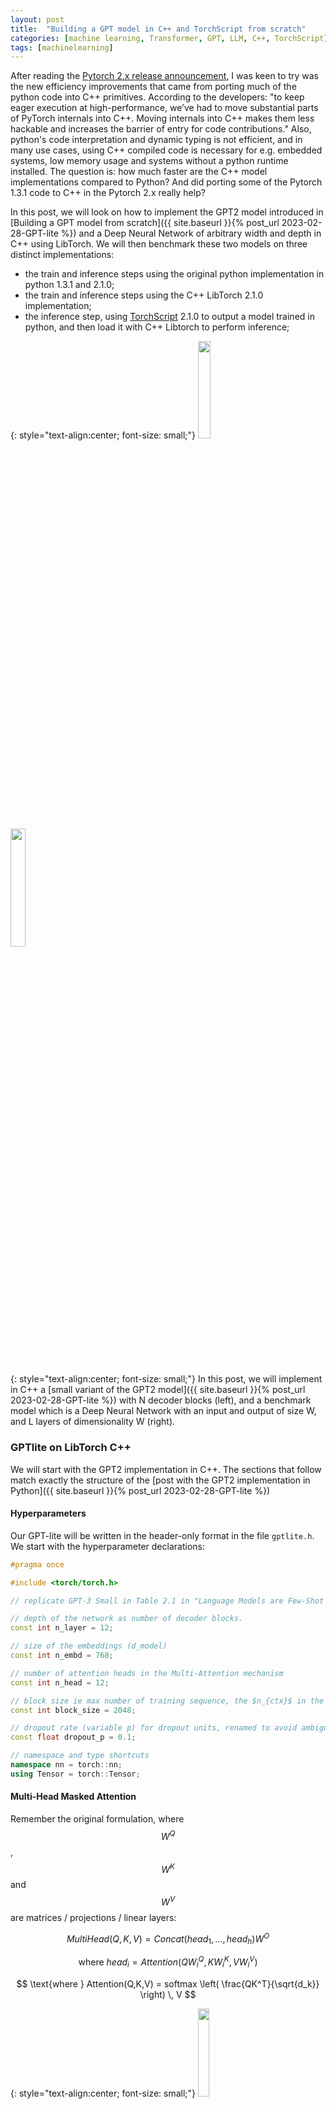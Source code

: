 ```yaml
---
layout: post
title:  "Building a GPT model in C++ and TorchScript from scratch"
categories: [machine learning, Transformer, GPT, LLM, C++, TorchScript]
tags: [machinelearning]
---
```


After reading the [Pytorch 2.x release announcement](https://pytorch.org/get-started/pytorch-2.0/), I was keen to try was the new efficiency improvements that came from porting much of the python code into C++ primitives. According to the developers: "to keep eager execution at high-performance, we’ve had to move substantial parts of PyTorch internals into C++. Moving internals into C++ makes them less hackable and increases the barrier of entry for code contributions." Also, python's code interpretation and dynamic typing is not efficient, and in many use cases, using C++ compiled code is necessary for e.g. embedded systems, low memory usage and systems without a python runtime installed. The question is: how much faster are the C++ model implementations compared to Python? And did porting some of the Pytorch 1.3.1 code to C++ in the Pytorch 2.x really help? 

In this post, we will look on how to implement the GPT2 model introduced in [Building a GPT model from scratch]({{ site.baseurl }}{% post_url  2023-02-28-GPT-lite %}) and a Deep Neural Network of arbitrary width and depth in C++ using LibTorch. We will then benchmark these two models on three distinct implementations:
- the train and inference steps using the original python implementation in python 1.3.1 and 2.1.0;
- the train and inference steps using the C++ LibTorch 2.1.0 implementation;
- the inference step, using [TorchScript](https://pytorch.org/tutorials/beginner/Intro_to_TorchScript_tutorial.html) 2.1.0 to output a model trained in python, and then load it with C++ Libtorch to perform inference;

{: style="text-align:center; font-size: small;"}
<img width="20%" height="20%" src="/assets/GPT-lite/gpt_lite_compact.png"/>
&nbsp; &nbsp; &nbsp; &nbsp; &nbsp; &nbsp; &nbsp;
<img width="22%" height="22%" src="/assets/GPT-lite-cpp/benchmark_model.png"/>

{: style="text-align:center; font-size: small;"}
In this post, we will implement in C++ a [small variant of the GPT2 model]({{ site.baseurl }}{% post_url  2023-02-28-GPT-lite %}) with N decoder blocks (left), and a benchmark model which is a Deep Neural Network with an input and output of size W, and L layers of dimensionality W (right).

### GPTlite on LibTorch C++

We will start with the GPT2 implementation in C++. The sections that follow match exactly the structure of the [post with the GPT2 implementation in Python]({{ site.baseurl }}{% post_url  2023-02-28-GPT-lite %})

#### Hyperparameters

Our GPT-lite will be written in the header-only format in the file `gptlite.h`. We start with the hyperparameter declarations:

```cpp
#pragma once

#include <torch/torch.h>

// replicate GPT-3 Small in Table 2.1 in "Language Models are Few-Shot Learners, Brown et al, 2021"

// depth of the network as number of decoder blocks.
const int n_layer = 12;

// size of the embeddings (d_model)
const int n_embd = 768;

// number of attention heads in the Multi-Attention mechanism
const int n_head = 12;

// block size ie max number of training sequence, the $n_{ctx}$ in the paper .
const int block_size = 2048;

// dropout rate (variable p) for dropout units, renamed to avoid ambiguity
const float dropout_p = 0.1;

// namespace and type shortcuts
namespace nn = torch::nn;
using Tensor = torch::Tensor;
```

#### Multi-Head Masked Attention

Remember the original formulation, where $$W^Q$$, $$W^K$$ and $$W^V$$ are matrices / projections / linear layers:

$$
MultiHead(Q, K, V ) = Concat(head_1, ..., head_h)W^O
$$

$$
\text{where } head_i = Attention(QW^Q_i, KW^K_i, VW^V_i)
$$

$$
\text{where } Attention(Q,K,V) = softmax \left( \frac{QK^T}{\sqrt{d_k}} \right) \, V
$$


{: style="text-align:center; font-size: small;"}
<img width="19%" height="19%" src="/assets/GPT-lite/gpt_lite_attention.png"/>

{: style="text-align:center; font-size: small;"}
The multi-head (Nx) attention module in our model, emphasized in red.

So the for the multi-attention head follows the same logic. We start by defining a single attention head:

```cpp
struct Head : nn::Module {
  Head(int head_size) {
    int head_size = head_size;
    nn::Linear key   = nn::Linear( nn::LinearOptions(n_embd, head_size).bias(false) );
    nn::Linear query = nn::Linear( nn::LinearOptions(n_embd, head_size).bias(false) );
    nn::Linear value = nn::Linear( nn::LinearOptions(n_embd, head_size).bias(false) );
    Tensor tril = torch::tril(torch::ones( {block_size, block_size} ));
    nn::Dropout dropout = nn::Dropout(dropout_p);

    register_module("key", key);
    register_module("query", query);
    register_module("value", value);
    register_buffer("tril", tril);
    register_module("dropout", this->dropout);
  }


  Tensor forward(Tensor x){
    int B=x.size(0), T=x.size(1), C=x.size(2);
    Tensor k = key(x);   //shape (B,T, head_size)
    Tensor q = query(x); //shape (B,T, head_size)
    Tensor v = value(x); //shape (B,T, head_size)

    // compute self-attention scores
    Tensor wei = torch::matmul(q, k.transpose(-2, -1)); //shape (B,T, T)
    wei = wei * std::pow(C,-0.5); //scale by sqrt(d_k)
    wei = wei.masked_fill(tril.slice(0, 0, T).slice(1, 0, T) == 0, -inf);
    wei = F::softmax(wei, -1); // (B, T, T)
    wei = this->dropout(wei);

    // perform weighted aggregation of values
    Tensor out = torch::matmul(wei, v); // shape (B, T, head_size)
    return out;
  }

}
```

In order to keep the code small and clean, `Head` is define as a `struct` and not as a `class`, so that all members are public and not private by default.
Note the `register_module` operator that is not needed in the python implementation. Why do we need this? In practice, C++ has no reflection, so it cannot iterate over a class variables, unless they're declared somewhere. However, we need this features, so that LibTorch can iterate class members for e.g. parameter count, recursive copy of submodules to GPU when you call `moduel.to(device)`, etc. There are two options to create this iterator, and in this post we will use both:
1. We can keep all modules inside an iterator that LibTorch understands e.g. `nn::Sequential` and apply paramater count of move-to-GPU operations on the whole collection;
2. The other cleaner alternative, to avoid calling `module->to(device)` in every single module, is to run `register_parameter`, `register_buffer` and `register_module` to register them during initialization of the class.

Also, we do `register_buffer` instead of `register_parameter` on tril because it is a tensor that is not a parameter, but is a state, i.e. torch will not record it's gradients.

Finally, LibTorch does not allow named arguments like in Python e.g. `bias=False`, so these cant be passed *directly*. The possible constructors are `Linear(in_features, out_features)` or `Linear(LinearOptions(in_features, out_features).bias(False))`, so when we need to pass any named parameters, we use the second constructor and wrap all options inside `LinearOptions`. We now implement the forward pass of `Head`:

We'll now combine (merge) the output of all heads into our Multi-Head Shared-Attention module.

```cpp
struct MultiHeadAttention : nn::Module {

  MultiHeadAttention(int num_heads, int head_size) {

    nn::ModuleList heads = torch::nn::ModuleList();
    for (int i=0; i<num_heads; i++)
      heads->push_back( Head(head_size) );
    nn::Linear proj = nn::Linear(n_embd, n_embd);
    nn::Dropout dropout = nn::Dropout(dropout_p);
    
    register_module("heads", heads);
    register_module("proj", proj);
    register_module("dropout", this->dropout);
  }


  Tensor forward(Tensor x){

    //Concatenate the outputs of the heads along the last dimension
    Tensor outputs[n_head];
    for (int i=0; i<n_head; i++){
      Head* head = heads[i]->as<Head>();
      outputs[i] = head->forward(x);
    }

    Tensor out = torch::cat(outputs, -1);
    out = proj(out);
    out = this->dropout(out);
    return out;
  }
}
```

We don't use `std` containers of C++ arrays to store modules, but `nn::ModuleList` or `nn::Sequential` instead, because it enforces the collection of modules to be called as a single module. Any function applied to the collection of modules - e.g. `.to(device)` - is then applied automatically to all modules inside. The tricky bit here is that `nn::ModuleList` stores elements of type `nn::Module` that need to be casted dynamically with `module->as<Head>()` before calling internal functions.

#### Feed Forward Network

The Feed-forward network simply a single-layer Deep Neural Network and is pretty straighforward to implement:

{: style="text-align:center; font-size: small;"}
<img width="19%" height="19%" src="/assets/GPT-lite/gpt_lite_feedforward.png"/>

{: style="text-align:center; font-size: small;"}
The feed forward network in our model, emphasized in red.

```cpp
struct FeedForward : nn::Module {

  FeedForward(int n_embd) {
    nn::Sequential net = nn::Sequential(
        nn::Linear(n_embd, n_embd*4),
        nn::ReLU(),
        nn::Linear(n_embd*4, n_embd),
        nn::Dropout(dropout_p)
	);
    register_module("net", net);

  Tensor forward(Tensor x) {
    return net->forward(x);
  }
}
```

#### The GPT Block

We'll call GPT *block* the sequence of a multi-head attention and a feedforward module. Similarly to the python implementation, we add skip connections and normalization before the attention and feed-forward network.

{: style="text-align:center; font-size: small;"}
<img width="19%" height="19%" src="/assets/GPT-lite/gpt_lite_blocks.png"/>

{: style="text-align:center; font-size: small;"}
The GPT block(s) in our model, emphasized in red.

```cpp
struct Block : nn::Module {

  Block(int n_embd, int n_head) {
    int head_size = (int) (n_embd / n_head);
    std::shared_ptr<MultiHeadAttention> sa = 
      std::shared_ptr<MultiHeadAttention>( new MultiHeadAttention(n_head, head_size) );
    std::shared_ptr<FeedForward> ffwd =
      std::shared_ptr<FeedForward>( new FeedForward(n_embd) );
    nn::LayerNorm ln1 = nn::LayerNorm(  std::vector<int64_t> {n_embd} );
    nn::LayerNorm ln2 = nn::LayerNorm(  std::vector<int64_t> {n_embd} );

    register_module("sa", sa);
    register_module("ffwd", ffwd);
    register_module("ln1", ln1);
    register_module("ln2", ln2);
  }

  Tensor forward(Tensor x) {
    x = x + sa->forward(ln1(x));
    x = x + ffwd->forward(ln2(x));
    return x;
  }
}
```

You will notice we will use heavily `shared_ptr` to wrap our classes. It is not accidental. In fact, all LitTorch modules are a shared pointer to the implementation of a given class. Thus, all `torch::nn` modules can be passed by value directly. E.g. the linear layer `nn::Linear` is just and alias for `std::shared_ptr<nn::LinearImpl>`, where `LinearImpl` is the implementation. Because of this, the documentation suggests initializing modules with `nullptr` as default value of the pointer, and initialize dynamically the classes lates, because the alternative would to call the default constructor `Linear()` which is not defined.

There's a subtle difference in the `LayerNorm` initialization. By design, `LayerNorm` accepts a list of normalized dimensions as input. Alternatively, when a single `int` value is passed, only the last dimension of the input is normalized, and will resized to the integer argument value. This is the default behaviour in Python. However In C++, `LayerNorm` does not include the 'single integer' constructor initialization, so we have to pass it as a singleton list.

#### Final Model

Putting it all together:

```cpp
struct GPTlite : nn::Module {

  GPTlite(int vocab_size){
    nn::Embedding token_embedding_table = nn::Embedding(vocab_size, n_embd);
    nn::Embedding position_embedding_table = nn::Embedding(block_size, n_embd);
    nn::Sequential blocks = nn::Sequential();
    for (int i=0; i<n_layer; i++)
      blocks->push_back( Block(n_embd, n_head) );
		
    nn::LayerNorm ln = nn::LayerNorm(  std::vector<int64_t> {n_embd} );
    nn::Linear lm_head = nn::Linear( nn::LinearOptions(n_embd, vocab_size).bias(false)  );

    register_module("token_embedding_table", token_embedding_table);
    register_module("position_embedding_table", position_embedding_table);
    register_module("blocks", blocks);
    register_module("ln", ln);
    register_module("lm_head", lm_head);
  }


  Tensor forward(Tensor idx){
    int T = idx.size(1);
    Tensor tok_emb = token_embedding_table(idx); //shape (B,T,C)
    Tensor pos_emb = position_embedding_table(torch::arange(T).to( idx.device() )); //shape (T,C)
    Tensor x = tok_emb + pos_emb; //shape (B,T,C)
    x = blocks->forward(x);
    x = ln(x);
    Tensor logits = lm_head(x); //shape (B,T,C)
    return logits.permute({0,2,1}); //shape (B,C,T)
  }
}
```


### Benchmark Model on LibTorch C++

We will define a simple benchmark model, which is simply a DNN with `L` layers of width `W`, input of size `W`, output of size `W`, and a ReLu activation between layers. This is defined in `benchmark.h` as:

```cpp
#pragma once
#include <torch/torch.h>

struct BenchmarkModel : torch::nn::Module {
  /// DNN with W input features, W neurons per layer, W output classes and L layers

  BenchmarkModel(int64_t W, int64_t L){
    torch::nn::Sequential layers = torch::nn::Sequential();
    for (int64_t i = 0; i < L; ++i) {
      layers->push_back(torch::nn::Linear(W, W));
      layers->push_back(torch::nn::ReLU());
    }
    register_module("layers", layers);
  }

  torch::Tensor forward(torch::Tensor input) {
    return layers->forward(input);
  }
}
```

### Main Benchmark loop

Our `main.cpp` file will contain a loop that will benchmark the train and inference operations of a model for a random input:

```cpp
torch::Device device = torch::cuda::is_available() ? torch::kCUDA : torch::kCPU;

int main(int argc, const char* argv[]) {

    const int vocab_size = 65, batch_size=1; 
    const torch::ScalarType Long = torch::ScalarType::Long;
    torch::Tensor idx = torch::randint(0, vocab_size, {batch_size, block_size}, device).to(Long);
    torch::Tensor label = torch::randint(0, vocab_size, {batch_size, block_size}, device).to(Long);
    GPTlite model = GPTlite(vocab_size);
    model.to(device);
    benchmark_train<GPTlite>(model, idx, label);
    benchmark_inference<GPTlite>(model, idx);
}
```


As an important remark, LibTorch does not include a C++ equivalent to `torch.set_default_device`, so we have to manually move to the GPU every sample, label and model. And because we registered every parameter, buffer and module previously, doing `model.to(device)` will recursively copy all the contents in the model. The final functions `benchmark_train` and `benchmark_inference` perform the benchmark of method several train and inference epochs, respectively. The implementation is (again) very similar to PyTorch:

```cpp
const uint warmup_epochs = 30;
const uint benchmark_epochs = 30;

template <typename ModelType>
void benchmark_train(ModelType & model, torch::Tensor x, torch::Tensor label) {

  clock_t start_time;
  torch::Tensor output, loss;
  
  model.train();
  torch::optim::Adam optimizer( model.parameters(),
    torch::optim::AdamOptions(2e-4).betas(std::make_tuple(0.5, 0.5)));

  for (int64_t epoch = 0; epoch < warmup_epochs + benchmark_epochs; ++epoch) {

    if (epoch == warmup_epochs)
      start_time = clock();

    optimizer.zero_grad();
    output = model.forward(x);
    output = F::softmax(output, F::SoftmaxFuncOptions(1));
    loss = torch::cross_entropy_loss(output, label);
    loss.backward();
    optimizer.step();
  }

  double benchmark_time = double(clock() - start_time) / CLOCKS_PER_SEC;
  double throughput = benchmark_epochs / benchmark_time;
  std::cout << "train runtime: " << benchmark_time << " seconds" << std::endl;
  std::cout << "train throughput: " << throughput << " epochs/second" << std::endl;
}
``` 

The implementation of `benchmark_inference` is a much simpler loop with `model.eval()` instead, the `torch::NoGradGuard` variable (equivalent to `with torch.no_grad():` in python), and only a forward pass in the epochs loop. However, it allows the templated types of both the model and input data, to account for the TorchScript-based inference that we will discuss later:

```cpp
template <typename ModelType, typename InputType = torch::Tensor>
void benchmark_inference(ModelType & model, InputType x) {

  clock_t start_time;
  model.eval();
  
  { 
    //no_grad scope, C++ equivalent to 'with torch.no_grad()' in Python
    torch::NoGradGuard no_grad;

    for (int64_t epoch = 0; epoch < warmup_epochs; ++epoch) 
      model.forward(x);

    start_time = clock();
    for (int64_t epoch = 0; epoch < benchmark_epochs; ++epoch)
      model.forward(x);
  }

  double benchmark_time = double(clock() - start_time) / CLOCKS_PER_SEC;
  double throughput = benchmark_epochs / benchmark_time;
  std::cout << "inference runtime: " << benchmark_time << " seconds" << std::endl;
  std::cout << "inference throughput: " << throughput << " epochs/second" << std::endl;
}
```

### Running inference on TorchScript

In ideal scenarions, we would want the flexibility and speed of development of python, with the low memory footprint and high efficiency of C++. This is possible with [TorchScript](https://pytorch.org/tutorials/beginner/Intro_to_TorchScript_tutorial.html). To do that, we will train the model `model` in python and output it as a binary `model_jut.pt` file, via:

```python
model_jit = torch.jit.script(model) 
# model_jit = torch.jit.trace(model, (x))
model_jit.save('model_jit.pt')
```

As a side note, `torch.jit.script` requires optional arguments in python to be explicitly declared with their `typing` type e.g.:
```
  def forward(self, idx, targets: Optional[torch.Tensor]=None):
```
instead of:
```
  def forward(self, idx, targets=None):
```

In C++, we [follow the LibTorch documentation](https://pytorch.org/tutorials/advanced/cpp_export.html) to load and run inference on a model with the following code:

```cpp
#include <torch/script.h>
using JitModule = torch::jit::Module;
using JitInput  = std::vector<torch::jit::IValue>;

JitModule model = torch::jit::load("model_jit.pt").to(device);
benchmark_inference<JitModule, JitInput>(model, {x});
```

Note that the type of the model and input data is not `torch::nn::Module` and `torch::Tensor`. Instead, we have `torch::jit::Module` and `std::vector<torch::jit::IValue>`, respectively. Therefore,`benchmark_interface` requires a different templated call with those types in place.

### Compilation

We follow the [instructions on the LibTorch documentation](https://pytorch.org/cppdocs/installing.html#installing-c-distributions-of-pytorch) and use the CMake build systems to generate our binaries. The `CMakeLists.txt` is:

```cmake
cmake_minimum_required(VERSION 3.0 FATAL_ERROR)
project(torch_cpp_benchmark)

find_package(Torch REQUIRED)
set(CMAKE_CXX_FLAGS "${CMAKE_CXX_FLAGS} ${TORCH_CXX_FLAGS}")

set(SOURCE_FILES gptlite.h benchmark.h main.cpp)

add_executable(main ${SOURCE_FILES} )
target_link_libraries(main "${TORCH_LIBRARIES}")
set_property(TARGET main PROPERTY CXX_STANDARD 17)
``` 

and we will run cmake with 2 extra (optional) flags to compile our code with cuDNN and cuSPARSELt:
```
cmake .. -DCMAKE_BUILD_TYPE=Release -DCAFFE2_USE_CUDNN=1 -DCAFFE2_USE_CUSPARSELT=1
```

### Benchmark

Coming soon.

As an important remark, I noticed that both the python in C++ implementations of Torch leak memory on the GPU when you allocate several models in one row, as the deallocation does not clear the memory completely. So it is recommended to run one model per execution.
Finally, if you want to replicate this results, see the original [source code repository](https://github.com/brunomaga/torchcpp-benchmark/) or download <a href="/assets/GPT-lite-cpp/torchcpp-benchmark-main.zip">`torchcpp-benchmark-main.zip`</a> for the complete implementation and run instructions.

